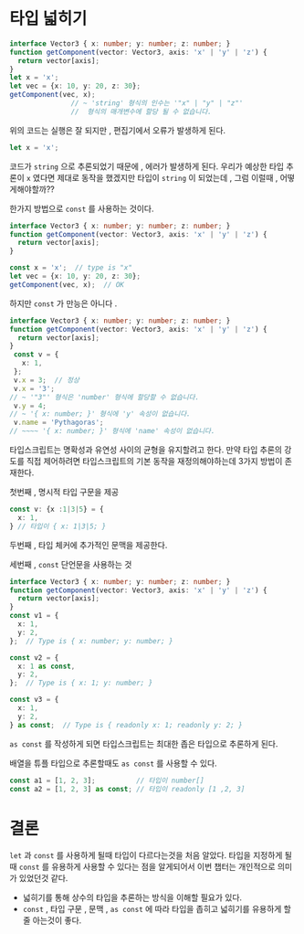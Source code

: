 # 타입 넓히기

```ts
interface Vector3 { x: number; y: number; z: number; }
function getComponent(vector: Vector3, axis: 'x' | 'y' | 'z') {
  return vector[axis];
}
let x = 'x';
let vec = {x: 10, y: 20, z: 30};
getComponent(vec, x);
               // ~ 'string' 형식의 인수는 '"x" | "y" | "z"'
               //  형식의 매개변수에 할당 될 수 없습니다.
```

위의 코드는 실행은 잘 되지만 ,  편집기에서 오류가 발생하게 된다.
```ts
let x = 'x';
```
코드가 `string` 으로 추론되었기 때문에 , 에러가 발생하게 된다.
우리가 예상한 타입 추론이 `x` 였다면 제대로 동작을 했겠지만 타입이 `string` 이 되었는데 , 
그럼 이럴때 , 어떻게해야할까??

한가지 방법으로 `const` 를 사용하는 것이다.

```ts
interface Vector3 { x: number; y: number; z: number; }
function getComponent(vector: Vector3, axis: 'x' | 'y' | 'z') {
  return vector[axis];
}

const x = 'x';  // type is "x"
let vec = {x: 10, y: 20, z: 30};
getComponent(vec, x);  // OK
```

하지만 `const` 가 만능은 아니다 .

```ts
interface Vector3 { x: number; y: number; z: number; }
function getComponent(vector: Vector3, axis: 'x' | 'y' | 'z') {
  return vector[axis];
}
 const v = {
   x: 1,
 };
 v.x = 3;  // 정상
 v.x = '3';
// ~ '"3"' 형식은 'number' 형식에 할당할 수 없습니다.
 v.y = 4;
// ~ '{ x: number; }' 형식에 'y' 속성이 없습니다.
 v.name = 'Pythagoras';
// ~~~~ '{ x: number; }' 형식에 'name' 속성이 없습니다.
```

타입스크립트는 명확성과 유연성 사이의 균형을 유지할려고 한다.
만약 타입 추론의 강도를 직접 제어하려면 타입스크립트의 기본 동작을 재정의해야하는데 3가지 방법이 존재한다.

첫번째 , 명시적 타입 구문을 제공

```ts
const v: {x :1|3|5} = {
  x: 1,
} // 타입이 { x: 1|3|5; }
```

두번째 , 타입 체커에 추가적인 문맥을 제공한다.

세번째 , `const` 단언문을 사용하는 것

```ts
interface Vector3 { x: number; y: number; z: number; }
function getComponent(vector: Vector3, axis: 'x' | 'y' | 'z') {
  return vector[axis];
}
const v1 = {
  x: 1,
  y: 2,
};  // Type is { x: number; y: number; }

const v2 = {
  x: 1 as const,
  y: 2,
};  // Type is { x: 1; y: number; }

const v3 = {
  x: 1,
  y: 2,
} as const;  // Type is { readonly x: 1; readonly y: 2; }
```

`as const` 를 작성하게 되면 타입스크립트는 최대한 좁은 타입으로 추론하게 된다.

배열을 튜플 타입으로 추론할때도 `as const` 를 사용할 수 있다.

```ts
const a1 = [1, 2, 3];          // 타입이 number[]
const a2 = [1, 2, 3] as const; // 타입이 readonly [1 ,2, 3]
```

# 결론

`let` 과 `const` 를 사용하게 될때 타입이 다르다는것을 처음 알았다.
타입을 지정하게 될때 `const` 를 유용하게 사용할 수 있다는 점을 알게되어서 이번 챕터는 개인적으로 의미가 있었던것 같다.


- 넓히기를 통해 상수의 타입을 추론하는 방식을 이해할 필요가 있다.
- `const` , 타입 구문 , 문맥 , `as const` 에 따라 타입을 좁히고 넓히기를 유용하게 할줄 아는것이 좋다.

